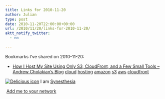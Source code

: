 ```yaml
---
title: Links for 2010-11-20
author: Julian
type: post
date: 2010-11-20T22:00:00+00:00
url: /2010/11/20/links-for-2010-11-20/
aktt_notify_twitter:
  - no

---
```

Bookmarks I&#8217;ve shared on 2010-11-20:

  * [How I Host My Site Using Only S3, CloudFront, and a Few Small Tools &#8211; Andrew Cholakian&#8217;s Blog][1] 
    [cloud][2] [hosting][3] [amazon][4] [s3][5] [aws][6] [cloudfront][7] </li> </ul> 
    
    <p class="deliciouslink">
      <a href="https://del.icio.us/synesthesia" title="See all my bookmarks on del.icio.us"><img src="https://www.synesthesia.co.uk/images/deliciousicon.jpg" alt="Delicious icon" /></a>&nbsp;I am <a href="https://del.icio.us/synesthesia" title="See all my bookmarks on del.icio.us">Synesthesia</a>
    </p>
    
    <p class="deliciouslink">
      <a href="https://del.icio.us/network?add=synesthesia" title="Add me to your del.icio.us network"><img src="https://www.synesthesia.co.uk/images/add.gif" alt="" /></a>&nbsp;<a href="https://del.icio.us/network?add=synesthesia" title="Add me to your del.icio.us network">Add me to your network</a>
    </p>

 [1]: https://blog.andrewvc.com/how-i-switched-to-using-only-s3-and-cloudfron
 [2]: https://delicious.com/synesthesia/cloud
 [3]: https://delicious.com/synesthesia/hosting
 [4]: https://delicious.com/synesthesia/amazon
 [5]: https://delicious.com/synesthesia/s3
 [6]: https://delicious.com/synesthesia/aws
 [7]: https://delicious.com/synesthesia/cloudfront